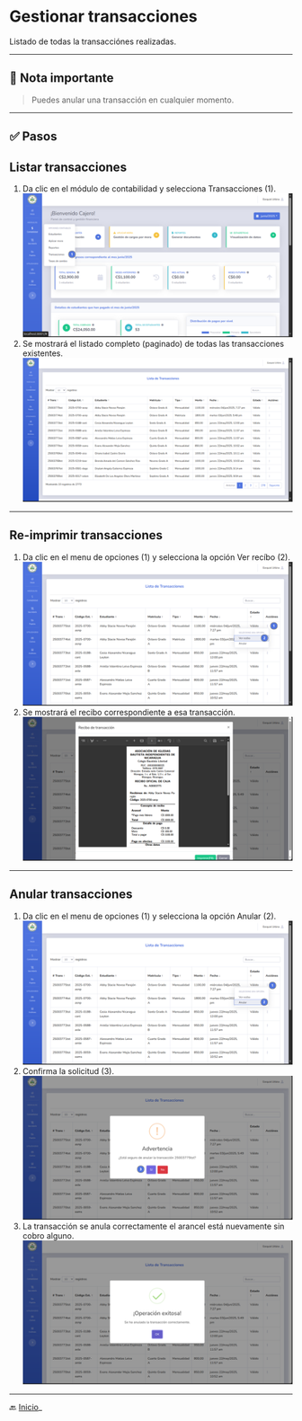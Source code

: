 # Gestionar transacciones

Listado de todas la transacciónes realizadas.

---

## 📝 Nota importante

> Puedes anular una transacción en cualquier momento.
---

## ✅ Pasos

## Listar transacciones

1. Da clic en el módulo de contabilidad y selecciona Transacciones (1).
   ![](../../assets/Transacciones/T1.png)
2. Se mostrará el listado completo (paginado) de todas las transacciones existentes.
   ![](../../assets/Transacciones/T2.png)
---

## Re-imprimir transacciones

1. Da clic en el menu de opciones (1) y selecciona la opción Ver recíbo (2).
   ![](../../assets/Transacciones/T3.png)
2. Se mostrará el recibo correspondiente a esa transacción.
   ![](../../assets/Transacciones/T4.png)
---

## Anular transacciones

1. Da clic en el menu de opciones (1) y selecciona la opción Anular (2).
   ![](../../assets/Transacciones/T5.png)
2. Confirma la solicitud (3).
   ![](../../assets/Transacciones/T6.png)
3. La transacción se anula correctamente el arancel está nuevamente sin cobro alguno.
   ![](../../assets/Transacciones/T7.png)
---

🔙 [Inicio](../../Index.md)_


